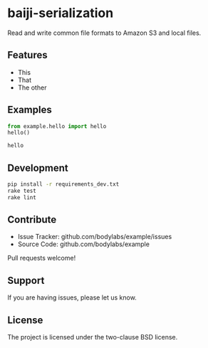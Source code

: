 baiji-serialization
===================

Read and write common file formats to Amazon S3 and local files.


Features
--------

- This
- That
- The other


Examples
--------

```py
from example.hello import hello
hello()
```

```sh
hello
```


Development
-----------

```sh
pip install -r requirements_dev.txt
rake test
rake lint
```


Contribute
----------

- Issue Tracker: github.com/bodylabs/example/issues
- Source Code: github.com/bodylabs/example

Pull requests welcome!


Support
-------

If you are having issues, please let us know.


License
-------

The project is licensed under the two-clause BSD license.
